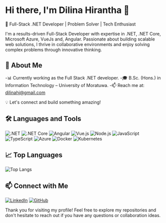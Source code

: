 # Hi there, I'm Dilina Hirantha 👋
🚀 Full-Stack .NET Developer | Problem Solver | Tech Enthusiast

I'm a results-driven Full-Stack Developer with expertise in .NET, .NET Core, Microsoft Azure, VueJs and, Angular. Passionate about building scalable web solutions, I thrive in collaborative environments and enjoy solving complex problems through innovative thinking.

## 🚀 About Me
-📊 Currently working as the Full Stack .NET developer.
-🎓 B.Sc. (Hons.) in Information Technology – University of Moratuwa.
-📫 Reach me at: dilinahj@gmail.com

💡 Let's connect and build something amazing!

## 🛠️ Languages and Tools

![.NET](https://img.shields.io/badge/-.NET-512BD4?style=flat&logo=dotnet&logoColor=white)
![.NET Core](https://img.shields.io/badge/-.NET%20Core-512BD4?style=flat&logo=dotnet&logoColor=white)
![Angular](https://img.shields.io/badge/-Angular-DD0031?style=flat&logo=angular&logoColor=white)
![Vue.js](https://img.shields.io/badge/-Vue.js-4FC08D?style=flat&logo=vue.js&logoColor=white)
![Node.js](https://img.shields.io/badge/-Node.js-339933?style=flat&logo=node.js&logoColor=white)
![JavaScript](https://img.shields.io/badge/-JavaScript-F7DF1E?style=flat&logo=javascript&logoColor=black)
![TypeScript](https://img.shields.io/badge/-TypeScript-3178C6?style=flat&logo=typescript&logoColor=white)
![Azure](https://img.shields.io/badge/-Azure-0078D4?style=flat&logo=microsoft-azure&logoColor=white)
![Docker](https://img.shields.io/badge/-Docker-2496ED?style=flat&logo=docker&logoColor=white)
![Kubernetes](https://img.shields.io/badge/-Kubernetes-326CE5?style=flat&logo=kubernetes&logoColor=white)

## 📈 Top Languages

![Top Langs](https://github-readme-stats.vercel.app/api/top-langs/?username=DilinaHirantha&layout=compact&theme=radical)

## 📫 Connect with Me

[![LinkedIn](https://img.shields.io/badge/-LinkedIn-0077B5?style=flat&logo=linkedin&logoColor=white)](https://www.linkedin.com/in/dilinahirantha/)
[![GitHub](https://img.shields.io/badge/-GitHub-181717?style=flat&logo=github&logoColor=white)](https://github.com/DilinaHirantha)

Thank you for visiting my profile! Feel free to explore my repositories and don't hesitate to reach out if you have any questions or collaboration ideas.

